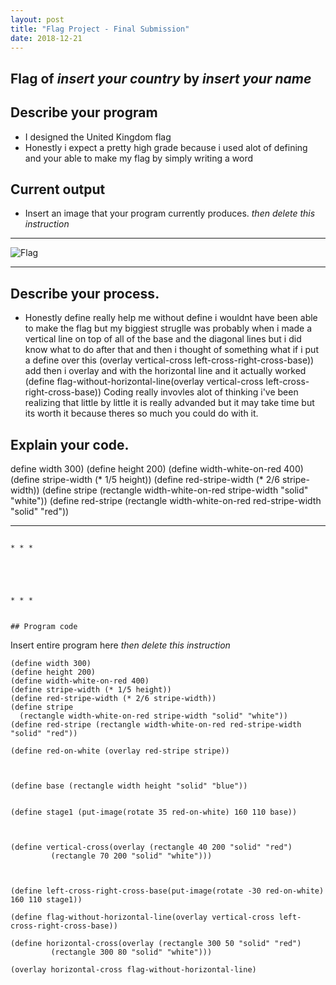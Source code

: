 ```yaml
---
layout: post
title: "Flag Project - Final Submission"
date: 2018-12-21
---
```


## Flag of _insert your country_ by _insert your name_

## Describe your program

-  I designed the United Kingdom flag
-   Honestly i expect a pretty high grade because i used alot of defining and your able to make my flag by simply writing a word

## Current output

-   Insert an image that your program currently produces. _then delete this instruction_

* * *
![Flag](/images/final-flag.png)
* * *

## Describe your process.

-  Honestly define really help me without define i wouldnt have been able to make the flag but my biggiest struglle was probably when i made a vertical line on top of all of the base and the diagonal lines but i did know what to do after that and then i thought of something what if i put a define over this (overlay vertical-cross left-cross-right-cross-base)) add then i overlay and with the horizontal line and it actually worked (define flag-without-horizontal-line(overlay vertical-cross left-cross-right-cross-base)) Coding really invovles alot of thinking i've been realizing that little by little it is really advanded but it may take time but its worth it because theres so much you could do with it.


## Explain your code.

define width 300)
(define height 200)
(define width-white-on-red 400)
(define stripe-width (* 1/5 height))
(define red-stripe-width (* 2/6 stripe-width))
(define stripe
  (rectangle width-white-on-red stripe-width "solid" "white"))
(define red-stripe (rectangle width-white-on-red red-stripe-width "solid" "red"))



* * *

```First i had to make a define for the base of the flag the background so i did the height and the the width but the reason i did that was because i'd be able to use it over if i ever needed to and since my flag goes down to the ends in with and height it proved pretty useful but then Me and Mr. Alatta were thinking after that i tried making the diagonal line but instead of doing the red line and white lines separate and making it harder we just thought that we should put them together and we put the white stipe 1/5 of the hieght and the red stripe 2/6 of the white stripe but there are 2 ways we could of done that we could of did overlay as well  then once i defined them i put them together to put the lines together.

* * *





* * *


## Program code

```
Insert entire program here _then delete this instruction_
```
(define width 300)
(define height 200)
(define width-white-on-red 400)
(define stripe-width (* 1/5 height))
(define red-stripe-width (* 2/6 stripe-width))
(define stripe
  (rectangle width-white-on-red stripe-width "solid" "white"))
(define red-stripe (rectangle width-white-on-red red-stripe-width "solid" "red"))

(define red-on-white (overlay red-stripe stripe))



(define base (rectangle width height "solid" "blue"))


(define stage1 (put-image(rotate 35 red-on-white) 160 110 base))   



(define vertical-cross(overlay (rectangle 40 200 "solid" "red")
         (rectangle 70 200 "solid" "white")))



(define left-cross-right-cross-base(put-image(rotate -30 red-on-white) 160 110 stage1))

(define flag-without-horizontal-line(overlay vertical-cross left-cross-right-cross-base))

(define horizontal-cross(overlay (rectangle 300 50 "solid" "red")
         (rectangle 300 80 "solid" "white")))

(overlay horizontal-cross flag-without-horizontal-line)

 
